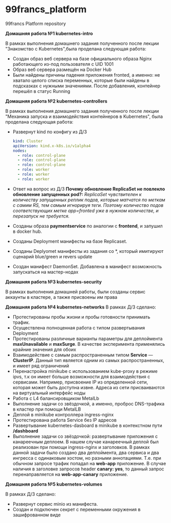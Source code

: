 # 99francs_platform
99francs Platform repository

**Домашняя работа №1 kubernetes-intro**

В рамках выполнения домашнего задания полученного после лекции 
"Знакомство с Kubernetes",была проделана следующая работа:
 - Создан образ веб сервера на базе официального образа Nginx работающего из-под пользователя с UID 1001
 - Образ веб сервера размещён на Docker Hub
 - Были найдены причины падения приложения fronted, а именно: не хватало целого списка переменных, 
 которые были найдены в подсказках с нужными значениями. После добавления, контейнер перешёл в статус Running

**Домашняя работа №2 kubernetes-controllers**

В рамках выполнения домашнего задания полученного после лекции "Механика запуска и взаимодействия контейнеров в Kubernetes",
была проделана следующая работа:
- Развернут kind по конфигу из Д/З
    ```yaml
    kind: Cluster
    apiVersion: kind.x-k8s.io/v1alpha4
    nodes:
      - role: control-plane
      - role: control-plane
      - role: control-plane
      - role: worker
      - role: worker
      - role: worker
    ```
- Ответ на вопрос из Д/З **Почему обновление ReplicaSet не повлекло обновление запущенных pod?:**
*ReplicaSet чувствителен к количеству запущенных реплик подов, которые матчатся по меткам с самим RS, тем самым игнорируя теги. Поэтому количество подов соответствующих метке app=fronted уже в нужном количестве, и перезапуск не требуется.* 

- Созданы образа **paymentservice** по аналогии с **frontend**, и запушил в docker hub.
- Созданы Deployment манифесты на базе Replicaset. 
- Созданы Deplyomet манифесты из задания со *, который имитируют сценарий blue/green и revers update   
- Создан манифест DaemonSet. Добавлена в манифест возможность запускаться на мастер-нодах

**Домашняя работа №3 kubernetes-security**

В рамках выполнения домашней работы, были созданы сервис аккаунты в кластере, а также присвоены им права

**Домашняя работа №4 kubernetes-networks**
В рамках Д/З сделано:
- Протестированы пробы жизни и пробы готовности принимать трафик.
- Осуществлена полноценная работа с типом развертывания Deployment
- Протестированы различные варианты параметры для деплоймента **maxUnavailable** и **maxSurge**. В качестве эксперимента применялись крайние значения для обоих
- Взаимодействие с самым распространенным типом **Service**  — **ClusterIP**. Данный тип является одним из самых распространенных, и имеет ряд ограничений
- Перенастройка minikube с использованием kube-proxy в режиме ipvs, т.к он имеет больше возможности для взаимодействия с сервисами.
 Например, присвоение IP из определенной сети, которая может быть доступна извне. Адреса из сети присваиваются на виртуальный интерфейс ноды
- Работа с L4 балансировщиком MetalLb
- Выполнение задачи со звёздочкой, а именно, проброс DNS-трафика в кластер при помощи MetalLB
- Деплой в minikube контроллера ingress-nginx  
- Протестирована работа Service без IP адресов
- Развертывание kubernetes-dasboard в minikube в контекстном пути **/dashboard**
- Выполнение задачи со звёздочкой: развертывание приложения с канареечным деплоем. 
В нашем случае канареечный деплой был реализован при помощи ingress-nginx и заголовков. 
В рамках данной задачи было создано два деплоймента, два сервиса и два ингресса с одинаковым хостом, но разными аннотациями.
Т.е. при обычном запросе трафик попадал на **web-app** приложение. 
В случае наличия в заголовке запросов header **canary: yes**, то данный запрос перенаправляется на **web-app-canary** приложение.

**Домашняя работа №5 kubernetes-volumes**

В рамках Д/З сделано:
- Развернут сервис minio из манифеста.
- Создан и подключен секрет с переменными окружения в зашифрованном виде
